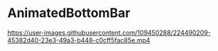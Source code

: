 # AnimatedBottomBar

https://user-images.githubusercontent.com/109450288/224490209-45382d40-23e3-49a3-b448-c0cff5fac85e.mp4

